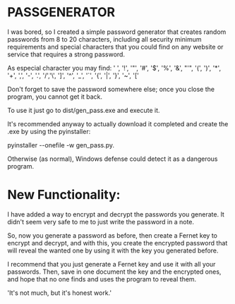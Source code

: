 # PASSGENERATOR
I was bored, so I created a simple password generator that creates random passwords from 8 to 20 characters, including all security minimum requirements and special characters that you could find on any website or service that requires a strong password.

As especial character you may find: ' ', '!', '"', '#', '$', '%', '&', "'", '(', ')', '*', '+', ',', '-', '.', '/','\\', ']', '^', '_', '`', '{', '|', '}', '~', '['

Don't forget to save the password somewhere else; once you close the program, you cannot get it back.

To use it just go to dist/gen_pass.exe and execute it.

It's recommended anyway to actually download it completed and create the .exe by using the pyinstaller: 

pyinstaller --onefile -w gen_pass.py. 

Otherwise (as normal), Windows defense could detect it as a dangerous program.

# New Functionality: 

I have added a way to encrypt and decrypt the passwords you generate. It didn't seem very safe to me to just write the password in a note.

So, now you generate a password as before, then create a Fernet key to encrypt and decrypt, and with this, you create the encrypted password that will reveal the wanted one by using it with the key you generated before.

I recommend that you just generate a Fernet key and use it with all your passwords. Then, save in one document the key and the encrypted ones, and hope that no one finds and uses the program to reveal them.

'It's not much, but it's honest work.'
